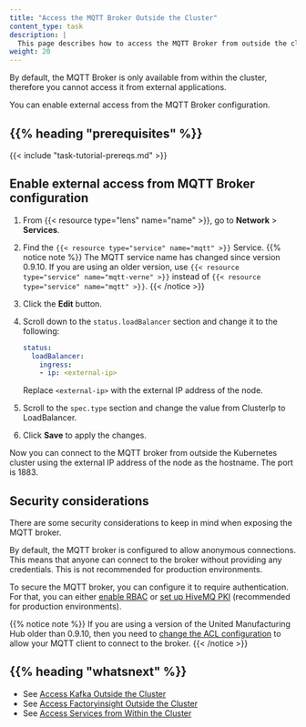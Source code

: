 ```yaml
---
title: "Access the MQTT Broker Outside the Cluster"
content_type: task
description: |
  This page describes how to access the MQTT Broker from outside the cluster.
weight: 20
---
```


<!-- overview -->

By default, the MQTT Broker is only available from within the cluster, therefore
you cannot access it from external applications.

You can enable external access from the MQTT Broker configuration.

## {{% heading "prerequisites" %}}

{{< include "task-tutorial-prereqs.md" >}}

<!-- steps -->

## Enable external access from MQTT Broker configuration

1. From {{< resource type="lens" name="name" >}}, go to **Network** > **Services**.
2. Find the `{{< resource type="service" name="mqtt" >}}` Service.
   {{% notice note %}}
   The MQTT service name has changed since version 0.9.10. If you are using an older
   version, use `{{< resource type="service" name="mqtt-verne" >}}` instead of
   `{{< resource type="service" name="mqtt" >}}`.
   {{< /notice >}}
3. Click the **Edit** button.
4. Scroll down to the `status.loadBalancer` section and change it to the following:

   ```yaml
   status:
     loadBalancer:
       ingress:
       - ip: <external-ip>
   ```

   Replace `<external-ip>` with the external IP address of the node.
5. Scroll to the `spec.type` section and change the value from ClusterIp to LoadBalancer.
6. Click **Save** to apply the changes.

Now you can connect to the MQTT broker from outside the Kubernetes cluster using
the external IP address of the node as the hostname. The port is 1883.

<!-- discussion -->

## Security considerations

There are some security considerations to keep in mind when exposing the MQTT broker.

By default, the MQTT broker is configured to allow anonymous connections. This
means that anyone can connect to the broker without providing any credentials.
This is not recommended for production environments.

To secure the MQTT broker, you can configure it to require authentication. For
that, you can either [enable RBAC](/docs/production-guide/security/hivemq-rbac/)
or [set up HiveMQ PKI](/docs/production-guide/security/hivemq-pki/) (recommended
for production environments).

{{% notice note %}}
If you are using a version of the United Manufacturing Hub older than 0.9.10,
then you need to [change the ACL configuration](/docs/production-guide/security/vernemq-acl/)
to allow your MQTT client to connect to the broker.
{{< /notice >}}

<!-- Optional section; add links to information related to this topic. -->
## {{% heading "whatsnext" %}}

- See [Access Kafka Outside the Cluster](/docs/administration/access-kafka-outside-cluster)
- See [Access Factoryinsight Outside the Cluster](/docs/administration/access-factoryinsight-outside-cluster)
- See [Access Services from Within the Cluster](/docs/administration/access-services-from-cluster)
